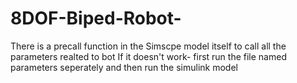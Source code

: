 # 8DOF-Biped-Robot-
There is a precall function in the Simscpe model itself to call all the parameters realted to bot
If it doesn't work- first run the file named parameters seperately and then run the simulink model
